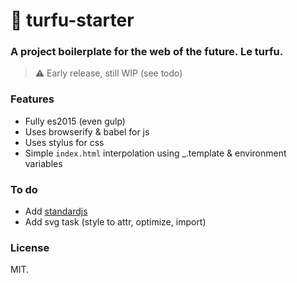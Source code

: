 
:triangular_ruler: turfu-starter
===

### A project boilerplate for the web of the future. Le turfu.

> :warning: Early release, still WIP (see todo)

### Features
- Fully es2015 (even gulp)
- Uses browserify & babel for js
- Uses stylus for css
- Simple `index.html` interpolation using _.template & environment variables

### To do
- Add [standardjs](standardjs.com)
- Add svg task (style to attr, optimize, import)

### License
MIT.